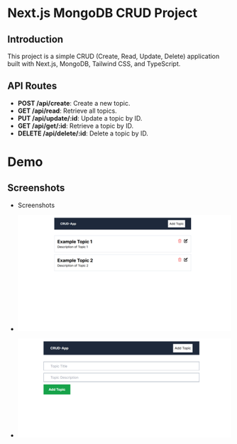 # Next.js MongoDB CRUD Project

## Introduction

This project is a simple CRUD (Create, Read, Update, Delete) application built with Next.js, MongoDB, Tailwind CSS, and TypeScript.

## API Routes

- **POST /api/create**: Create a new topic.
- **GET /api/read**: Retrieve all topics.
- **PUT /api/update/:id**: Update a topic by ID.
- **GET /api/get/:id**: Retrieve a topic by ID.
- **DELETE /api/delete/:id**: Delete a topic by ID.

# Demo



## Screenshots

- Screenshots

- ![Screenshot 1](public/screenshot1.png)
- ![Screenshot 2](public/screenshot2.png)

